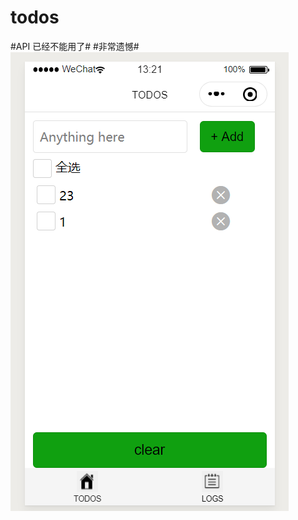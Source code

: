 # todos

#API 已经不能用了#
#非常遗憾#
![image](https://github.com/fhuy/todos/blob/master/imgs/%E4%BC%81%E4%B8%9A%E5%BE%AE%E4%BF%A1%E6%88%AA%E5%9B%BE_20200323132158.png)
